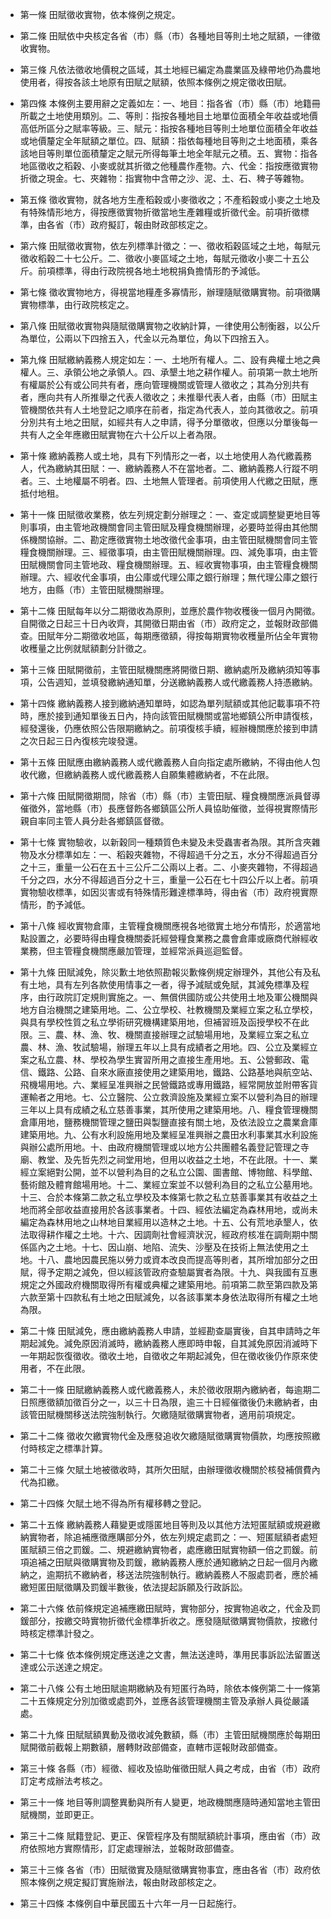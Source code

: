 * 第一條 田賦徵收實物，依本條例之規定。

* 第二條 田賦依中央核定各省（市）縣（市）各種地目等則土地之賦額，一律徵收實物。

* 第三條 凡依法徵收地價稅之區域，其土地經已編定為農業區及綠帶地仍為農地使用者，得按各該土地原有田賦之賦額，依照本條例之規定徵收田賦。

* 第四條 本條例主要用辭之定義如左：一、地目：指各省（市）縣（市）地籍冊所載之土地使用類別。二、等則：指按各種地目土地單位面積全年收益或地價高低所區分之賦率等級。三、賦元：指按各種地目等則土地單位面積全年收益或地價釐定全年賦額之單位。四、賦額：指依每種地目等則之土地面積，乘各該地目等則單位面積釐定之賦元所得每筆土地全年賦元之積。五、實物：指各地區徵收之稻穀、小麥或就其折徵之他種農作產物。六、代金：指按應徵實物折徵之現金。七、夾雜物：指實物中含帶之沙、泥、土、石、稗子等雜物。

* 第五條 徵收實物，就各地方生產稻穀或小麥徵收之；不產稻穀或小麥之土地及有特殊情形地方，得按應徵實物折徵當地生產雜糧或折徵代金。前項折徵標準，由各省（市）政府擬訂，報由財政部核定之。

* 第六條 田賦徵收實物，依左列標準計徵之：一、徵收稻穀區域之土地，每賦元徵收稻穀二十七公斤。二、徵收小麥區域之土地，每賦元徵收小麥二十五公斤。前項標準，得由行政院視各地土地稅捐負擔情形酌予減低。

* 第七條 徵收實物地方，得視當地糧產多寡情形，辦理隨賦徵購實物。前項徵購實物標準，由行政院核定之。

* 第八條 田賦徵收實物與隨賦徵購實物之收納計算，一律使用公制衡器，以公斤為單位，公兩以下四捨五入，代金以元為單位，角以下四捨五入。

* 第九條 田賦繳納義務人規定如左：一、土地所有權人。二、設有典權土地之典權人。三、承領公地之承領人。四、承墾土地之耕作權人。前項第一款土地所有權屬於公有或公同共有者，應向管理機關或管理人徵收之；其為分別共有者，應向共有人所推舉之代表人徵收之；未推舉代表人者，由縣（市）田賦主管機關依共有人土地登記之順序在前者，指定為代表人，並向其徵收之。前項分別共有土地之田賦，如經共有人之申請，得予分單徵收，但應以分單後每一共有人之全年應繳田賦實物在六十公斤以上者為限。

* 第十條 繳納義務人或土地，具有下列情形之一者，以土地使用人為代繳義務人，代為繳納其田賦：一、繳納義務人不在當地者。二、繳納義務人行蹤不明者。三、土地權屬不明者。四、土地無人管理者。前項使用人代繳之田賦，應抵付地租。

* 第十一條 田賦徵收業務，依左列規定劃分辦理之：一、查定或調整變更地目等則事項，由主管地政機關會同主管田賦及糧食機關辦理，必要時並得由其他關係機關協辦。二、勘定應徵實物土地改徵代金事項，由主管田賦機關會同主管糧食機關辦理。三、經徵事項，由主管田賦機關辦理。四、減免事項，由主管田賦機關會同主管地政、糧食機關辦理。五、經收實物事項，由主管糧食機關辦理。六、經收代金事項，由公庫或代理公庫之銀行辦理；無代理公庫之銀行地方，由縣（市）主管田賦機關辦理。

* 第十二條 田賦每年以分二期徵收為原則，並應於農作物收穫後一個月內開徵。自開徵之日起三十日內收齊，其開徵日期由省（市）政府定之，並報財政部備查。田賦年分二期徵收地區，每期應徵額，得按每期實物收穫量所佔全年實物收穫量之比例就賦額劃分計徵之。

* 第十三條 田賦開徵前，主管田賦機關應將開徵日期、繳納處所及繳納須知等事項，公告週知，並填發繳納通知單，分送繳納義務人或代繳義務人持憑繳納。

* 第十四條 繳納義務人接到繳納通知單時，如認為單列賦額或其他記載事項不符時，應於接到通知單後五日內，持向該管田賦機關或當地鄉鎮公所申請復核，經發還後，仍應依照公告限期繳納之。前項復核手續，經辦機關應於接到申請之次日起三日內復核完竣發還。

* 第十五條 田賦應由繳納義務人或代繳義務人自向指定處所繳納，不得由他人包收代繳，但繳納義務人或代繳義務人自願集體繳納者，不在此限。

* 第十六條 田賦開徵期間，除省（市）縣（市）主管田賦、糧食機關應派員督導催徵外，當地縣（市）長應督飭各鄉鎮區公所人員協助催徵，並得視實際情形親自率同主管人員分赴各鄉鎮區督徵。

* 第十七條 實物驗收，以新穀同一種類質色未變及未受蟲害者為限。其所含夾雜物及水分標準如左：一、稻穀夾雜物，不得超過千分之五，水分不得超過百分之十三，重量一公石在五十三公斤二公兩以上者。二、小麥夾雜物，不得超過千分之四，水分不得超過百分之十三，重量一公石在七十四公斤以上者。前項實物驗收標準，如因災害或有特殊情形難達標準時，得由省（市）政府視實際情形，酌予減低。

* 第十八條 經收實物倉庫，主管糧食機關應視各地徵實土地分布情形，於適當地點設置之，必要時得由糧食機關委託經營糧食業務之農會倉庫或廠商代辦經收業務，但主管糧食機關應嚴加管理，並經常派員巡迴監督。

* 第十九條 田賦減免，除災歉土地依照勘報災歉條例規定辦理外，其他公有及私有土地，具有左列各款使用情事之一者，得予減賦或免賦，其減免標準及程序，由行政院訂定規則實施之。一、無償供國防或公共使用土地及軍公機關與地方自治機關之建築用地。二、公立學校、社教機關及業經立案之私立學校，與具有學校性質之私立學術研究機構建築用地，但補習班及函授學校不在此限。三、農、林、漁、牧、機關直接辦理之試驗場用地，及業經立案之私立農、林、漁、牧試驗場，辦理五年以上具有成績者之用地。四、公立及業經立案之私立農、林、學校為學生實習所用之直接生產用地。五、公營郵政、電信、鐵路、公路、自來水廠直接使用之建築用地，鐵路、公路基地與航空站、飛機場用地。六、業經呈准興辦之民營鐵路或專用鐵路，經常開放並附帶客貨運輸者之用地。七、公立醫院、公立救濟設施及業經立案不以營利為目的辦理三年以上具有成績之私立慈善事業，其所使用之建築用地。八、糧食管理機關倉庫用地，鹽務機關管理之鹽田與製鹽直接有關土地，及依法設立之農業倉庫建築用地。九、公有水利設施用地及業經呈准興辦之農田水利事業其水利設施與辦公處所用地。十、由政府機關管理或以地方公共團體名義登記管理之寺廟、教堂、及先哲先烈之祠堂用地，但用以收益之土地，不在此限。十一、業經立案絕對公開，並不以營利為目的之私立公園、圖書館、博物館、科學館、藝術館及體育館場用地。十二、業經立案並不以營利為目的之私立公墓用地。十三、合於本條第二款之私立學校及本條第七款之私立慈善事業其有收益之土地而將全部收益直接用於各該事業者。十四、經依法編定為森林用地，或尚未編定為森林用地之山林地目業經用以造林之土地。十五、公有荒地承墾人，依法取得耕作權之土地。十六、因調劑社會經濟狀況，經政府核准在調劑期中關係區內之土地。十七、因山崩、地陷、流失、沙壓及在技術上無法使用之土地。十八、農地因農民施以勞力或資本改良而提高等則者，其所增加部分之田賦，得予定期之減免，但以經該管政府查驗屬實者為限。十九、與我國有互惠規定之外國政府機關取得所有權或典權之建築用地。前項第二款至第四款及第六款至第十四款私有土地之田賦減免，以各該事業本身依法取得所有權之土地為限。

* 第二十條 田賦減免，應由繳納義務人申請，並經勘查屬實後，自其申請時之年期起減免。減免原因消滅時，繳納義務人應即時申報，自其減免原因消滅時下一年期起恢復徵收。徵收土地，自徵收之年期起減免，但在徵收後仍作原來使用者，不在此限。

* 第二十一條 田賦繳納義務人或代繳義務人，未於徵收限期內繳納者，每逾期二日照應徵額加徵百分之一，以三十日為限，逾三十日經催徵後仍未繳納者，由該管田賦機關移送法院強制執行。欠繳隨賦徵購實物者，適用前項規定。

* 第二十二條 徵收欠繳實物代金及應發追收欠繳隨賦徵購實物價款，均應按照繳付時核定之標準計算。

* 第二十三條 欠賦土地被徵收時，其所欠田賦，由辦理徵收機關於核發補償費內代為扣繳。

* 第二十四條 欠賦土地不得為所有權移轉之登記。

* 第二十五條 繳納義務人藉變更或隱匿地目等則及以其他方法短匿賦額或規避繳納實物者，除追補應徵應購部分外，依左列規定處罰之：一、短匿賦額者處短匿賦額三倍之罰鍰。二、規避繳納實物者，處應繳田賦實物額一倍之罰鍰。前項追補之田賦與徵購實物及罰鍰，繳納義務人應於通知繳納之日起一個月內繳納之，逾期抗不繳納者，移送法院強制執行。繳納義務人不服處罰者，應於補繳短匿田賦徵購及罰鍰半數後，依法提起訴願及行政訴訟。

* 第二十六條 依前條規定追補應繳田賦時，實物部分，按實物追收之，代金及罰鍰部分，按繳交時實物折徵代金標準折收之。應發隨賦徵購實物價款，按繳付時核定標準計發之。

* 第二十七條 依本條例規定應送達之文書，無法送達時，準用民事訴訟法留置送達或公示送達之規定。

* 第二十八條 公有土地田賦逾期繳納及有短匿行為時，除依本條例第二十一條第二十五條規定分別加徵或處罰外，並應各該管理機關主管及承辦人員從嚴議處。

* 第二十九條 田賦賦額異動及徵收減免數額，縣（市）主管田賦機關應於每期田賦開徵前截報上期數額，層轉財政部備查，直轄市逕報財政部備查。

* 第三十條 各縣（市）經徵、經收及協助催徵田賦人員之考成，由省（市）政府訂定考成辦法考核之。

* 第三十一條 地目等則調整異動與所有人變更，地政機關應隨時通知當地主管田賦機關，並即更正。

* 第三十二條 賦籍登記、更正、保管程序及有關賦額統計事項，應由省（市）政府依照地方實際情形，訂定處理辦法，並報財政部備查。

* 第三十三條 各省（市）田賦徵實及隨賦徵購實物事宜，應由各省（市）政府依照本條例之規定擬訂實施辦法，報由財政部核定之。

* 第三十四條 本條例自中華民國五十六年一月一日起施行。

